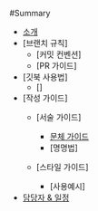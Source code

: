 #Summary

- [소개](README.md)
- [브랜치 규칙]
  - [커밋 컨벤션]
  - [PR 가이드]
- [깃북 사용법]
  - []
- [작성 가이드]
  - [서술 가이드]
    - [문체 가이드](docs/write_style/writebookstyle.md)
    - [명명법]

  - [스타일 가이드]
    - [사용예시]
- [담당자 & 일정](docs/manager/README.md)
